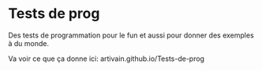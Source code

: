 # Tests de prog
Des tests de programmation pour le fun et aussi pour donner des exemples à du monde.

Va voir ce que ça donne ici: artivain.github.io/Tests-de-prog
